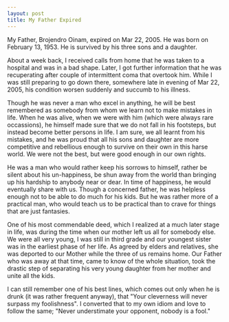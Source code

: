 ```yaml
---
layout: post
title: My Father Expired
---
```


My Father, Brojendro Oinam, expired on Mar 22, 2005. He was born on February 13, 1953. He is survived by his three sons and a daughter.

About a week back, I received calls from home that he was taken to a hospital and was in a bad shape. Later, I got further information that he was recuperating after couple of intermittent coma that overtook him. While I was still preparing to go down there, somewhere late in evening of Mar 22, 2005, his condition worsen suddenly and succumb to his illness.

Though he was never a man who excel in anything, he will be best remembered as somebody from whom we learn not to make mistakes in life. When he was alive, when we were with him (which were always rare occassions), he himself made sure that we do not fall in his footsteps, but instead become better persons in life. I am sure, we all learnt from his mistakes, and he was proud that all his sons and daughter are more competitive and rebellious enough to survive on their own in this harse world. We were not the best, but were good enough in our own rights.

He was a man who would rather keep his sorrows to himself, rather be silent about his un-happiness, be shun away from the world than bringing up his hardship to anybody near or dear. In time of happiness, he would eventually share with us. Though a concerned father, he was helpless enough not to be able to do much for his kids. But he was rather more of a practical man, who would teach us to be practical than to crave for things that are just fantasies.

One of his most commendable deed, which I realized at a much later stage in life, was during the time when our mother left us all for somebody else. We were all very young, I was still in third grade and our youngest sister was in the earliest phase of her life. As agreed by elders and relatives, she was deported to our Mother while the three of us remains home. Our Father who was away at that time, came to know of the whole situation, took the drastic step of separating his very young daughter from her mother and unite all the kids.

I can still remember one of his best lines, which comes out only when he is drunk (it was rather frequent anyway), that "Your cleverness will never surpass my foolishness". I converted that to my own idiom and love to follow the same; "Never understimate your opponent, nobody is a fool."